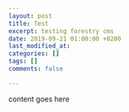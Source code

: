 ```yaml
---
layout: post
title: Test
excerpt: testing forestry cms
date: 2019-09-21 01:00:00 +0200
last_modified_at: 
categories: []
tags: []
comments: false

---
```

content goes here